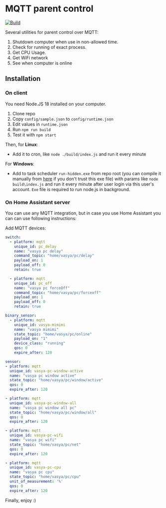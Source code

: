 # MQTT parent control

[![Build](https://github.com/jehy/mqtt-parent-control/workflows/Build/badge.svg)](https://github.com/jehy/mqtt-parent-control/actions/workflows/main.yml)


Several utilities for parent control over MQTT:

1. Shutdown computer when use in non-allowed time.
2. Check for running of exact process.
3. Get CPU Usage.
4. Get WiFi network
5. See when computer is online

## Installation

### On client
You need Node.JS 18 installed on your computer.

1. Clone repo
2. Copy `config/sample.json` to `config/runtime.json`
3. Edit values in `runtime.json`
4. Run `npm run build`
5. Test it with `npm start`


Then, for **Linux**:
* Add it to cron, like `node ./build/index.js` and run it every minute

For **Windows**:
* Add to task scheduler  `run-hidden.exe` from repo root (you can compile it manually from [here](https://github.com/jehy/run-hidden) if you don't trust this exe file)
 with params like `node build\index.js` and run it every minute after user login via this user's account. `Exe` file is required to run node.js in background.

### On Home Assistant server
You can use any MQTT integration, but in case you use Home Assistant you can can use following instructions:

Add MQTT devices:

```yaml
switch:
  - platform: mqtt
    unique_id: pc_delay
    name: "vasya pc delay"
    command_topic: "home/vasya/pc/delay"
    payload_on: 1
    payload_off: 0
    retain: true

  - platform: mqtt
    unique_id: pc_off
    name: "vasya pc forceOff"
    command_topic: "home/vasya/pc/forceoff"
    payload_on: 1
    payload_off: 0
    retain: true

binary_sensor:
  - platform: mqtt
    unique_id: vasya-mimimi
    name: "vasya mimimi"
    state_topic: "home/vasya/pc/online"
    payload_on: "1"
    device_class: "running"
    qos: 0
    expire_after: 120

sensor:
- platform: mqtt
  unique_id: vasya-pc-window-active
  name: "vasya pc window active"
  state_topic: "home/vasya/pc/window/active"
  qos: 0
  expire_after: 120

- platform: mqtt
  unique_id: vasya-pc-window-all
  name: "vasya pc window all pc"
  state_topic: "home/vasya/pc/window/all"
  qos: 0
  expire_after: 120

- platform: mqtt
  unique_id: vasya-pc-wifi
  name: "vasya pc wifi"
  state_topic: "home/vasya/pc/net"
  qos: 0
  expire_after: 120

- platform: mqtt
  unique_id: vasya-pc-cpu
  name: "vasya pc cpu"
  state_topic: "home/vasya/pc/cpu"
  unit_of_measurement: '%'
  qos: 0
  expire_after: 120

```

Finally, enjoy :)
